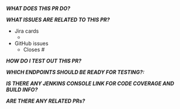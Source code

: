 **_WHAT DOES THIS PR DO?_**

**_WHAT ISSUES ARE RELATED TO THIS PR?_**

- Jira cards
    - []()
- GitHub issues
    - Closes #<enter GitHub issue number here>

**_HOW DO I TEST OUT THIS PR?_**

**_WHICH ENDPOINTS SHOULD BE READY FOR TESTING?:_** 

**_IS THERE ANY JENKINS CONSOLE LINK FOR CODE COVERAGE AND BUILD INFO?_**

**_ARE THERE ANY RELATED PRs?_**


